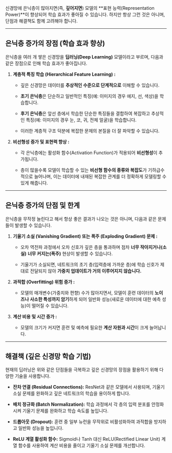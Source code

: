 신경망에 은닉층이 많아지면(즉, **깊어지면**) 모델의 **표현 능력(Representation Power)**이 향상되어 학습 효과가 좋아질 수 있습니다. 하지만 항상 그런 것은 아니며, 단점과 해결책도 함께 고려해야 합니다.

---

## 은닉층 증가의 장점 (학습 효과 향상)

은닉층을 여러 개 쌓은 신경망을 **딥러닝(Deep Learning)** 모델이라고 부르며, 다음과 같은 장점으로 인해 학습 효과가 좋아집니다.

1. **계층적 특징 학습 (Hierarchical Feature Learning) :**
    
    - 깊은 신경망은 데이터를 **추상적인 수준으로 단계적으로** 이해할 수 있습니다.
        
    - **초기 은닉층**은 단순하고 일반적인 특징(예: 이미지의 경우 에지, 선, 색상)을 학습합니다.
        
    - **후기 은닉층**은 앞선 층에서 학습한 단순한 특징들을 결합하여 복잡하고 추상적인 특징(예: 이미지의 경우 눈, 코, 귀, 전체 얼굴)을 학습합니다.
        
    - 이러한 계층적 구조 덕분에 복잡한 문제의 본질을 더 잘 파악할 수 있습니다.
        
2. **비선형성 증가 및 표현력 향상 :**
    
    - 각 은닉층에는 활성화 함수(Activation Function)가 적용되어 **비선형성**이 추가됩니다.
        
    - 층이 많을수록 모델이 학습할 수 있는 **비선형 함수의 종류와 복잡도**가 기하급수적으로 늘어나며, 이는 데이터에 내재된 복잡한 관계를 더 정확하게 모델링할 수 있게 해줍니다.
        

---

## 은닉층 증가의 단점 및 한계

은닉층을 무작정 늘린다고 해서 항상 좋은 결과가 나오는 것은 아니며, 다음과 같은 문제들이 발생할 수 있습니다.

1. **기울기 소실 (Vanishing Gradient) 또는 폭주 (Exploding Gradient) 문제 :**
    
    - 오차 역전파 과정에서 오차 신호가 깊은 층을 통과하며 점차 **너무 작아지거나(소실)** **너무 커지는(폭주)** 현상이 발생할 수 있습니다.
        
    - 기울기가 소실되면, 네트워크의 초기 층(입력층에 가까운 층)에 학습 신호가 제대로 전달되지 않아 **가중치 업데이트가 거의 이루어지지 않습니다.**
        
2. **과적합 (Overfitting) 위험 증가 :**
    
    - 모델의 매개변수(가중치와 편향) 수가 많아지면서, 모델이 훈련 데이터의 **노이즈나 사소한 특성까지 암기**하게 되어 일반화 성능(새로운 데이터에 대한 예측 성능)이 떨어질 수 있습니다.
        
3. **계산 비용 및 시간 증가 :**
    
    - 모델의 크기가 커지면 훈련 및 예측에 필요한 **계산 자원과 시간**이 크게 늘어납니다.
        

---

## 해결책 (깊은 신경망 학습 기법)

현재의 딥러닝은 위와 같은 단점들을 극복하고 깊은 신경망의 장점을 활용하기 위해 다양한 기술을 사용합니다.

- **잔차 연결 (Residual Connections):** ResNet과 같은 모델에서 사용되며, 기울기 소실 문제를 완화하고 깊은 네트워크의 학습을 용이하게 합니다.
    
- **배치 정규화 (Batch Normalization):** 학습 과정에서 각 층의 입력 분포를 안정화시켜 기울기 문제를 완화하고 학습 속도를 높입니다.
    
- **드롭아웃 (Dropout):** 훈련 중 일부 뉴런을 무작위로 비활성화하여 과적합을 방지하고 일반화 성능을 높입니다.
    
- **ReLU 계열 활성화 함수:** Sigmoid나 Tanh 대신 ReLU(Rectified Linear Unit) 계열 함수를 사용하여 계산 비용을 줄이고 기울기 소실 문제를 개선합니다.